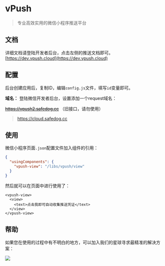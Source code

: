 # vPush
> 专业高效实用的微信小程序推送平台

## 文档
详细文档请登陆开发者后台，点击左侧的推送文档即可。    
[https://dev.vpush.cloud](https://dev.vpush.cloud)

## 配置
后台创建应用后，复制ID，编辑`config.js`文件，填写`id`变量即可。   

**域名：** 登陆微信开发者后台，设置添加一个request域名：

~~https://vpush2.safedog.cc~~ （旧接口，请勿使用）

> https://cloud.safedog.cc


## 使用
微信小程序页面`.json`配置文件加入组件的引用：
``` json
{
  "usingComponents": {
    "vpush-view": "/libs/vpush/view"
  }
}
```
然后就可以在页面中进行使用了：
``` wxml
<vpush-view>
  <view>
    <text>点击我即可自动收集推送凭证</text>
  </view>
</vpush-view>
```

## 帮助
如果您在使用的过程中有不明白的地方，可以加入我们的星球寻求最精准的解决方案：

![](https://dev.vpush.cloud/dist/assets/zsxq_qr.png)